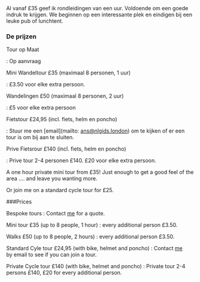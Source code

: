 <div lang="nl">
Al vanaf £35 geef ik rondleidingen van een uur.
Voldoende om een goede indruk te krijgen. We beginnen op een interessante
plek en eindigen bij een leuke pub of lunchtent.

###  De prijzen

Tour op Maat

:     Op aanvraag

Mini Wandeltour £35 (maximaal 8 personen, 1 uur)

:   £3.50 voor elke extra persoon.

Wandelingen £50 (maximaal 8 personen, 2 uur)

:   £5 voor elke extra persoon

Fietstour £24,95 (incl. fiets, helm en poncho)

:   Stuur me een [email](mailto: ans@nlgids.london) om te kijken of er een tour is om bij aan te sluiten.

Prive Fietsrour £140 (incl. fiets, helm en poncho)

:   Prive tour 2-4 personen £140. £20 voor elke extra persoon.
</div>


<div lang="en">
A one hour private mini tour from £35!
Just enough to get a good feel of the area .... and leave you wanting more.

Or join me on a standard cycle tour for £25.

###Prices

Bespoke tours
:   Contact [me](mailto:ans@nlgids.london) for a quote.


Mini tour £35 (up to 8 people, 1 hour)
:    every additional person £3.50.

Walks £50 (up to 8 people, 2 hours)
:    every additional person £3.50.

Standard Cyle tour £24,95 (with bike, helmet and poncho)
:    Contact [me](mailto:ans@nlgids.london) by email to see if you can join a tour.

Private Cycle tour £140 (with bike, helmet and poncho)
:    Private tour 2-4 persons £140, £20 for every additional person.
</div>
